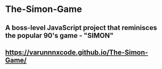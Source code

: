# The-Simon-Game
## A boss-level JavaScript project that reminisces the popular 90's game - "SIMON"

## https://varunnnxcode.github.io/The-Simon-Game/
